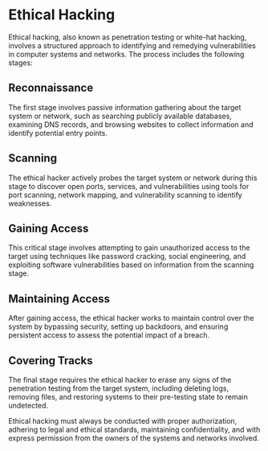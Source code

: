 # Ethical Hacking

Ethical hacking, also known as penetration testing or white-hat hacking, involves a structured approach to identifying and remedying vulnerabilities in computer systems and networks. The process includes the following stages:

## Reconnaissance

The first stage involves passive information gathering about the target system or network, such as searching publicly available databases, examining DNS records, and browsing websites to collect information and identify potential entry points.

## Scanning

The ethical hacker actively probes the target system or network during this stage to discover open ports, services, and vulnerabilities using tools for port scanning, network mapping, and vulnerability scanning to identify weaknesses.

## Gaining Access

This critical stage involves attempting to gain unauthorized access to the target using techniques like password cracking, social engineering, and exploiting software vulnerabilities based on information from the scanning stage.

## Maintaining Access

After gaining access, the ethical hacker works to maintain control over the system by bypassing security, setting up backdoors, and ensuring persistent access to assess the potential impact of a breach.

## Covering Tracks

The final stage requires the ethical hacker to erase any signs of the penetration testing from the target system, including deleting logs, removing files, and restoring systems to their pre-testing state to remain undetected.

Ethical hacking must always be conducted with proper authorization, adhering to legal and ethical standards, maintaining confidentiality, and with express permission from the owners of the systems and networks involved.
